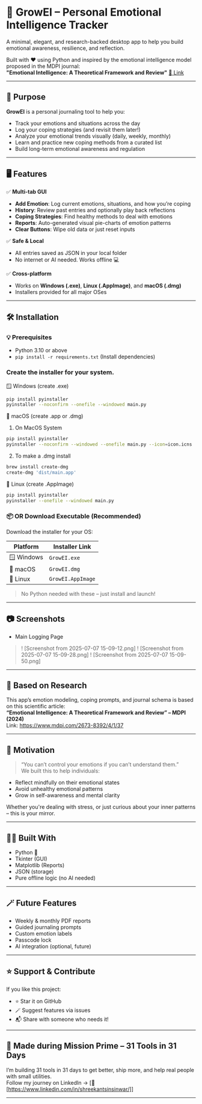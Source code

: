 # 🧠 GrowEI – Personal Emotional Intelligence Tracker

A minimal, elegant, and research-backed desktop app to help you build emotional awareness, resilience, and reflection.

Built with ❤️ using Python and inspired by the emotional intelligence model proposed in the MDPI journal:  
**"Emotional Intelligence: A Theoretical Framework and Review"** [🔗 Link](https://www.mdpi.com/2673-8392/4/1/37)

---

## 🎯 Purpose

**GrowEI** is a personal journaling tool to help you:
- Track your emotions and situations across the day
- Log your coping strategies (and revisit them later!)
- Analyze your emotional trends visually (daily, weekly, monthly)
- Learn and practice new coping methods from a curated list
- Build long-term emotional awareness and regulation

---

## 🖥️ Features

✅ **Multi-tab GUI**  
- **Add Emotion**: Log current emotions, situations, and how you’re coping  
- **History**: Review past entries and optionally play back reflections  
- **Coping Strategies**: Find healthy methods to deal with emotions  
- **Reports**: Auto-generated visual pie-charts of emotion patterns  
- **Clear Buttons**: Wipe old data or just reset inputs

✅ **Safe & Local**  
- All entries saved as JSON in your local folder  
- No internet or AI needed. Works offline 💻

✅ **Cross-platform**  
- Works on **Windows (.exe)**, **Linux (.AppImage)**, and **macOS (.dmg)**  
- Installers provided for all major OSes

---

## 🛠️ Installation



### 💡 Prerequisites

- Python 3.10 or above  
- `pip install -r requirements.txt` (Install dependencies)

### Create the installer for your system.

🪟 Windows (create .exe)
```bash
pip install pyinstaller
pyinstaller --noconfirm --onefile --windowed main.py

```

🍎 macOS (create .app or .dmg)
1. On MacOS System

```bash
pip install pyinstaller
pyinstaller --noconfirm --windowed --onefile main.py --icon=icon.icns
```
2. To make a .dmg install
```bash
brew install create-dmg
create-dmg 'dist/main.app'
```

🐧 Linux (create .AppImage)
```bash
pip install pyinstaller
pyinstaller --onefile --windowed main.py
```

### 📦 OR Download Executable (Recommended)

Download the installer for your OS:

| Platform | Installer Link |
|---------|----------------|
| 🪟 Windows | `GrowEI.exe` |
| 🍎 macOS | `GrowEI.dmg` |
| 🐧 Linux | `GrowEI.AppImage` |

> No Python needed with these – just install and launch!

---

## 📷 Screenshots


- Main Logging Page
> ! [Screenshot from 2025-07-07 15-09-12.png]
> ! [Screenshot from 2025-07-07 15-09-28.png]
> ! [Screenshot from 2025-07-07 15-09-50.png]

---

## 🧠 Based on Research

This app’s emotion modeling, coping prompts, and journal schema is based on this scientific article:  
**“Emotional Intelligence: A Theoretical Framework and Review” – MDPI (2024)**  
Link: https://www.mdpi.com/2673-8392/4/1/37

---

## 🚀 Motivation

> “You can’t control your emotions if you can’t understand them.”  
We built this to help individuals:
- Reflect mindfully on their emotional states
- Avoid unhealthy emotional patterns
- Grow in self-awareness and mental clarity

Whether you're dealing with stress, or just curious about your inner patterns – this is your mirror.

---

## 👨‍💻 Built With

- Python 🐍  
- Tkinter (GUI)  
- Matplotlib (Reports)  
- JSON (storage)  
- Pure offline logic (no AI needed)

---

## 🪄 Future Features

- Weekly & monthly PDF reports  
- Guided journaling prompts  
- Custom emotion labels  
- Passcode lock  
- AI integration (optional, future)

---

## ⭐ Support & Contribute

If you like this project:
- ⭐ Star it on GitHub
- 🪄 Suggest features via issues
- 📬 Share with someone who needs it!

---

## 🙌 Made during Mission Prime – 31 Tools in 31 Days
I’m building 31 tools in 31 days to get better, ship more, and help real people with small utilities.  
Follow my journey on LinkedIn → [🔗 [https://www.linkedin.com/in/shreekantsinsinwar/]]



---
